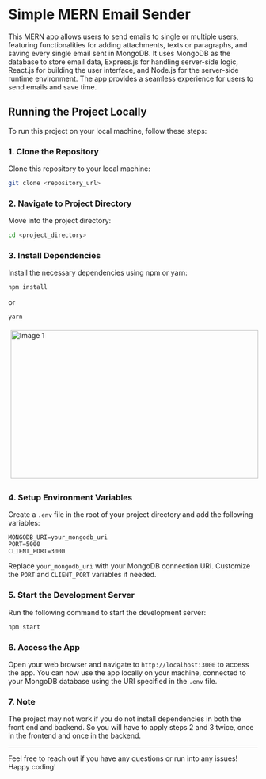 # Simple MERN Email Sender

This MERN app allows users to send emails to single or multiple users, featuring functionalities for adding attachments, texts or paragraphs, and saving every single email sent in MongoDB. It uses MongoDB as the database to store email data, Express.js for handling server-side logic, React.js for building the user interface, and Node.js for the server-side runtime environment. The app provides a seamless experience for users to send emails and save time.

## Running the Project Locally

To run this project on your local machine, follow these steps:

### 1. Clone the Repository
Clone this repository to your local machine:
```bash
git clone <repository_url>
```

### 2. Navigate to Project Directory
Move into the project directory:
```bash
cd <project_directory>
```

### 3. Install Dependencies
Install the necessary dependencies using npm or yarn:
```bash
npm install
```
or
```bash
yarn
```

<div style="display: flex; align-items: center;">
    <div style="flex: 1; padding: 5px;">
        <img src="https://github.com/skmirajulislam/JourneySupport/blob/master/support.png" alt="Image 1" style="width: 500px; height: 300px;">
    </div>
</div>

### 4. Setup Environment Variables
Create a `.env` file in the root of your project directory and add the following variables:
```
MONGODB_URI=your_mongodb_uri
PORT=5000
CLIENT_PORT=3000
```
Replace `your_mongodb_uri` with your MongoDB connection URI. Customize the `PORT` and `CLIENT_PORT` variables if needed.

### 5. Start the Development Server
Run the following command to start the development server:
```bash
npm start
```

### 6. Access the App
Open your web browser and navigate to `http://localhost:3000` to access the app. You can now use the app locally on your machine, connected to your MongoDB database using the URI specified in the `.env` file.

### 7. Note
The project may not work if you do not install dependencies in both the front end and backend. So you will have to apply steps 2 and 3 twice, once in the frontend and once in the backend.

---

Feel free to reach out if you have any questions or run into any issues! Happy coding!
